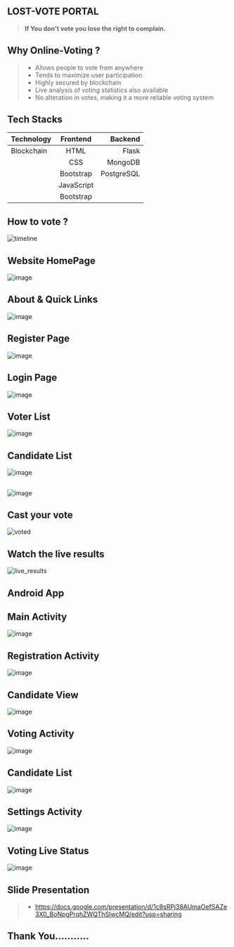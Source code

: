 ## LOST-VOTE PORTAL
> **If You don't vote you lose the right to complain.**


## Why Online-Voting ?
>- Allows people to vote from anywhere
>- Tends to maximize user participation
>- Highly secured by blockchain
>- Live analysis of voting statistics also available
>- No alteration in votes, making it a more reliable voting system
## Tech Stacks 
| Technology  |  Frontend  |  Backend  |
|-------------|:----------:|----------:|
| Blockchain  | HTML       | Flask     |
|             | CSS        | MongoDB   |
|             | Bootstrap  | PostgreSQL|
|             | JavaScript |           |
|             | Bootstrap  |           |

## How to vote ?
![timeline](https://user-images.githubusercontent.com/57187745/96223391-71eb4380-0fab-11eb-85a8-b5e5c967dd2a.png)

## Website HomePage
![image](https://user-images.githubusercontent.com/62868878/99103794-222d8580-2606-11eb-8c8e-2b2074bdcfcc.png)
## About & Quick Links
![image](https://user-images.githubusercontent.com/62868878/99104022-6a4ca800-2606-11eb-97fa-b9a55e9ba123.png)

## Register Page
![image](https://user-images.githubusercontent.com/62868878/99104140-9a944680-2606-11eb-87ed-274a170d9c07.png)

## Login Page
![image](https://user-images.githubusercontent.com/62868878/99104245-c6173100-2606-11eb-910f-7c298deb26a0.png)

## Voter List
![image](https://user-images.githubusercontent.com/62868878/99104473-0a0a3600-2607-11eb-96c1-fe408bc30b23.png)
## Candidate List
![image](https://user-images.githubusercontent.com/62868878/99104574-2ad28b80-2607-11eb-8fbf-4e555be0b255.png)
## 
![image](https://user-images.githubusercontent.com/62868878/99104659-48075a00-2607-11eb-97fa-05655054e231.png)



## Cast your vote
![voted](https://user-images.githubusercontent.com/57187745/96224703-a06a1e00-0fad-11eb-8734-86c4a408bbb5.png)

## Watch the live results
![live_results](https://user-images.githubusercontent.com/57187745/96224865-d9a28e00-0fad-11eb-8053-568f0a54cfb6.png)


## Android App 

## Main Activity
![image](https://user-images.githubusercontent.com/62868878/99188082-25e51780-2780-11eb-8441-4d674559d507.png)

## Registration Activity
![image](https://user-images.githubusercontent.com/62868878/99188123-51680200-2780-11eb-94b6-52843027a021.png)

## Candidate View
![image](https://user-images.githubusercontent.com/62868878/99188167-968c3400-2780-11eb-9aa9-19ce6c883fb6.png)

## Voting Activity
![image](https://user-images.githubusercontent.com/62868878/99188200-ba4f7a00-2780-11eb-8b9a-dbed7cfd9c55.png)

## Candidate List
![image](https://user-images.githubusercontent.com/62868878/99188227-dc48fc80-2780-11eb-9dab-eccec3bffc80.png)

## Settings Activity
![image](https://user-images.githubusercontent.com/62868878/99188244-f84c9e00-2780-11eb-8bca-4081bc9805ac.png)

## Voting Live Status
![image](https://user-images.githubusercontent.com/62868878/99188271-27630f80-2781-11eb-889b-ad069b77ec26.png)


##  Slide Presentation
>- https://docs.google.com/presentation/d/1c8sRPj38AUmaOefSAZe3X0_BoNpgPrqhZWQThSIwcMQ/edit?usp=sharing

## Thank You...........
